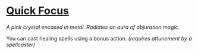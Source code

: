 # [Quick Focus](https://hollowknight.wiki/w/Quick_Focus)

*A pink crystal encased in metal. Radiates an aura of abjuration magic.*

You can cast healing spells using a bonus action. *(requires attunement by a spellcaster)*
